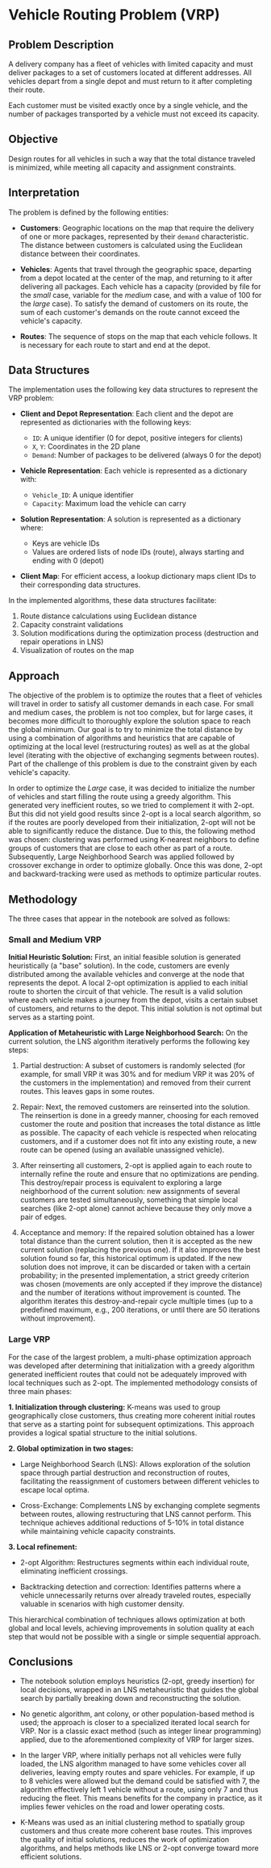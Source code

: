 # Vehicle Routing Problem (VRP)

## Problem Description

A delivery company has a fleet of vehicles with limited capacity and must deliver packages to a set of customers located at different addresses. All vehicles depart from a single depot and must return to it after completing their route.

Each customer must be visited exactly once by a single vehicle, and the number of packages transported by a vehicle must not exceed its capacity.

## Objective

Design routes for all vehicles in such a way that the total distance traveled is minimized, while meeting all capacity and assignment constraints.

## Interpretation

The problem is defined by the following entities:

- **Customers**: Geographic locations on the map that require the delivery of one or more packages, represented by their `demand` characteristic. The distance between customers is calculated using the Euclidean distance between their coordinates.

- **Vehicles**: Agents that travel through the geographic space, departing from a depot located at the center of the map, and returning to it after delivering all packages. Each vehicle has a capacity (provided by file for the *small* case, variable for the *medium* case, and with a value of 100 for the *large* case). To satisfy the demand of customers on its route, the sum of each customer's demands on the route cannot exceed the vehicle's capacity.

- **Routes**: The sequence of stops on the map that each vehicle follows. It is necessary for each route to start and end at the depot.

## Data Structures

The implementation uses the following key data structures to represent the VRP problem:

- **Client and Depot Representation**: Each client and the depot are represented as dictionaries with the following keys:
  - `ID`: A unique identifier (0 for depot, positive integers for clients)
  - `X`, `Y`: Coordinates in the 2D plane
  - `Demand`: Number of packages to be delivered (always 0 for the depot)

- **Vehicle Representation**: Each vehicle is represented as a dictionary with:
  - `Vehicle_ID`: A unique identifier
  - `Capacity`: Maximum load the vehicle can carry

- **Solution Representation**: A solution is represented as a dictionary where:
  - Keys are vehicle IDs
  - Values are ordered lists of node IDs (route), always starting and ending with 0 (depot)
  
- **Client Map**: For efficient access, a lookup dictionary maps client IDs to their corresponding data structures.

In the implemented algorithms, these data structures facilitate:
1. Route distance calculations using Euclidean distance
2. Capacity constraint validations
3. Solution modifications during the optimization process (destruction and repair operations in LNS)
4. Visualization of routes on the map

## Approach

The objective of the problem is to optimize the routes that a fleet of vehicles will travel in order to satisfy all customer demands in each case. For small and medium cases, the problem is not too complex, but for large cases, it becomes more difficult to thoroughly explore the solution space to reach the global minimum. Our goal is to try to minimize the total distance by using a combination of algorithms and heuristics that are capable of optimizing at the local level (restructuring routes) as well as at the global level (iterating with the objective of exchanging segments between routes). Part of the challenge of this problem is due to the constraint given by each vehicle's capacity.

In order to optimize the *Large* case, it was decided to initialize the number of vehicles and start filling the route using a greedy algorithm. This generated very inefficient routes, so we tried to complement it with 2-opt. But this did not yield good results since 2-opt is a local search algorithm, so if the routes are poorly developed from their initialization, 2-opt will not be able to significantly reduce the distance. Due to this, the following method was chosen: clustering was performed using K-nearest neighbors to define groups of customers that are close to each other as part of a route. Subsequently, Large Neighborhood Search was applied followed by crossover exchange in order to optimize globally. Once this was done, 2-opt and backward-tracking were used as methods to optimize particular routes.

## Methodology

The three cases that appear in the notebook are solved as follows:

### Small and Medium VRP

**Initial Heuristic Solution:** First, an initial feasible solution is generated heuristically (a "base" solution). In the code, customers are evenly distributed among the available vehicles and converge at the node that represents the depot. A local 2-opt optimization is applied to each initial route to shorten the circuit of that vehicle. The result is a valid solution where each vehicle makes a journey from the depot, visits a certain subset of customers, and returns to the depot. This initial solution is not optimal but serves as a starting point.

**Application of Metaheuristic with Large Neighborhood Search:** On the current solution, the LNS algorithm iteratively performs the following key steps:

1. Partial destruction: A subset of customers is randomly selected (for example, for small VRP it was 30% and for medium VRP it was 20% of the customers in the implementation) and removed from their current routes. This leaves gaps in some routes.

2. Repair: Next, the removed customers are reinserted into the solution. The reinsertion is done in a greedy manner, choosing for each removed customer the route and position that increases the total distance as little as possible. The capacity of each vehicle is respected when relocating customers, and if a customer does not fit into any existing route, a new route can be opened (using an available unassigned vehicle).

3. After reinserting all customers, 2-opt is applied again to each route to internally refine the route and ensure that no optimizations are pending. This destroy/repair process is equivalent to exploring a large neighborhood of the current solution: new assignments of several customers are tested simultaneously, something that simple local searches (like 2-opt alone) cannot achieve because they only move a pair of edges.

4. Acceptance and memory: If the repaired solution obtained has a lower total distance than the current solution, then it is accepted as the new current solution (replacing the previous one). If it also improves the best solution found so far, this historical optimum is updated. If the new solution does not improve, it can be discarded or taken with a certain probability; in the presented implementation, a strict greedy criterion was chosen (movements are only accepted if they improve the distance) and the number of iterations without improvement is counted. The algorithm iterates this destroy-and-repair cycle multiple times (up to a predefined maximum, e.g., 200 iterations, or until there are 50 iterations without improvement).

### Large VRP

For the case of the largest problem, a multi-phase optimization approach was developed after determining that initialization with a greedy algorithm generated inefficient routes that could not be adequately improved with local techniques such as 2-opt. The implemented methodology consists of three main phases:

**1. Initialization through clustering:** K-means was used to group geographically close customers, thus creating more coherent initial routes that serve as a starting point for subsequent optimizations. This approach provides a logical spatial structure to the initial solutions.

**2. Global optimization in two stages:**

   - Large Neighborhood Search (LNS): Allows exploration of the solution space through partial destruction and reconstruction of routes, facilitating the reassignment of customers between different vehicles to escape local optima.

   - Cross-Exchange: Complements LNS by exchanging complete segments between routes, allowing restructuring that LNS cannot perform. This technique achieves additional reductions of 5-10% in total distance while maintaining vehicle capacity constraints.

**3. Local refinement:**

   - 2-opt Algorithm: Restructures segments within each individual route, eliminating inefficient crossings.

   - Backtracking detection and correction: Identifies patterns where a vehicle unnecessarily returns over already traveled routes, especially valuable in scenarios with high customer density.

This hierarchical combination of techniques allows optimization at both global and local levels, achieving improvements in solution quality at each step that would not be possible with a single or simple sequential approach.

## Conclusions

- The notebook solution employs heuristics (2-opt, greedy insertion) for local decisions, wrapped in an LNS metaheuristic that guides the global search by partially breaking down and reconstructing the solution.

- No genetic algorithm, ant colony, or other population-based method is used; the approach is closer to a specialized iterated local search for VRP. Nor is a classic exact method (such as integer linear programming) applied, due to the aforementioned complexity of VRP for larger sizes.

- In the larger VRP, where initially perhaps not all vehicles were fully loaded, the LNS algorithm managed to have some vehicles cover all deliveries, leaving empty routes and spare vehicles. For example, if up to 8 vehicles were allowed but the demand could be satisfied with 7, the algorithm effectively left 1 vehicle without a route, using only 7 and thus reducing the fleet. This means benefits for the company in practice, as it implies fewer vehicles on the road and lower operating costs.

- K-Means was used as an initial clustering method to spatially group customers and thus create more coherent base routes. This improves the quality of initial solutions, reduces the work of optimization algorithms, and helps methods like LNS or 2-opt converge toward more efficient solutions.